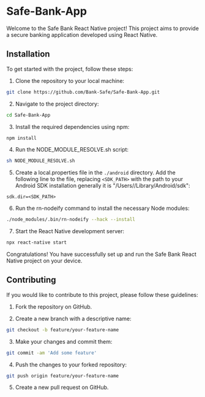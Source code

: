 # Safe-Bank-App

Welcome to the Safe Bank React Native project! This project aims to provide a secure banking application developed using React Native.

## Installation

To get started with the project, follow these steps:

1. Clone the repository to your local machine:

```bash
git clone https://github.com/Bank-Safe/Safe-Bank-App.git
```

2. Navigate to the project directory:

```bash
cd Safe-Bank-App
```

3. Install the required dependencies using npm:

```bash
npm install
```

4. Run the NODE_MODULE_RESOLVE.sh script:
```bash
sh NODE_MODULE_RESOLVE.sh
```

5. Create a local.properties file in the `./android` directory. Add the following line to the file, replacing `<SDK_PATH>` with the path to your Android SDK installation generally it is "/Users/<USERNAME>/Library/Android/sdk":

```properties
sdk.dir=<SDK_PATH>
```

6. Run the rn-nodeify command to install the necessary Node modules:

```bash
./node_modules/.bin/rn-nodeify --hack --install
```

7. Start the React Native development server:

```bash
npx react-native start
```

Congratulations! You have successfully set up and run the Safe Bank React Native project on your device.

## Contributing

If you would like to contribute to this project, please follow these guidelines:

1. Fork the repository on GitHub.

2. Create a new branch with a descriptive name:

```bash
git checkout -b feature/your-feature-name
```

3. Make your changes and commit them:

```bash
git commit -am 'Add some feature'
```

4. Push the changes to your forked repository:

```bash
git push origin feature/your-feature-name
```

5. Create a new pull request on GitHub.

